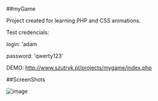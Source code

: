 ##myGame

Project created for learning PHP and CSS animations.

Test credencials:

login: 'adam

password: 'qwerty123'

DEMO: http://www.szutryk.pl/projects/mygame/index.php

##ScreenShots

![image](https://user-images.githubusercontent.com/72247608/119139900-d55ab980-ba43-11eb-84e6-f981f31f42b2.png)

